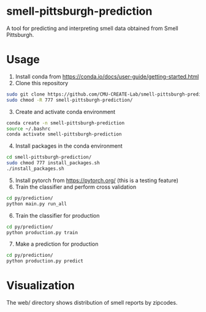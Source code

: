 # smell-pittsburgh-prediction
A tool for predicting and interpreting smell data obtained from Smell Pittsburgh.

# Usage
1. Install conda from https://conda.io/docs/user-guide/getting-started.html
2. Clone this repository
```sh
sudo git clone https://github.com/CMU-CREATE-Lab/smell-pittsburgh-prediction.git
sudo chmod -R 777 smell-pittsburgh-prediction/
```
3. Create and activate conda environment
```sh
conda create -n smell-pittsburgh-prediction
source ~/.bashrc
conda activate smell-pittsburgh-prediction
```
4. Install packages in the conda environment
```sh
cd smell-pittsburgh-prediction/
sudo chmod 777 install_packages.sh
./install_packages.sh
```
5. Install pytorch from https://pytorch.org/ (this is a testing feature)
5. Train the classifier and perform cross validation
```sh
cd py/prediction/
python main.py run_all
```
6. Train the classifier for production
```sh
cd py/prediction/
python production.py train
```
7. Make a prediction for production
```sh
cd py/prediction/
python production.py predict
```

# Visualization
The web/ directory shows distribution of smell reports by zipcodes.
